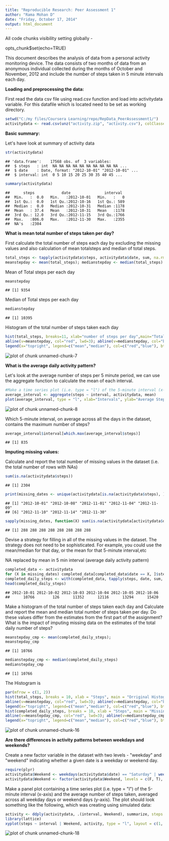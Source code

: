 ```yaml
---
title: "Reproducible Research: Peer Assessment 1"
author: "Rama Mohan D"
date: "Friday, October 17, 2014"
output: html_document
---
```



All code chunks visibility setting globally - 

opts_chunk$set(echo=TRUE)

This document describes the analysis of data from a personal activity monitoring device. The data consists of two months of data from an anonymous individual collected during the months of October and November, 2012 and include the number of steps taken in 5 minute intervals each day.

**Loading and preprocessing the data:**

First read the data csv file using read.csv function and load into activitydata variable. 
For this datafile which is located need to be set as working directory. 


```r
setwd("C:/my files/Coursera Learning/repo/RepData_PeerAssessment1/")
activitydata <- read.csv(unz("activity.zip", "activity.csv"), colClasses=c("integer", "Date", "integer"))
```

**Basic summary:**

Let's have look at summary of activity data 


```r
str(activitydata)
```

```
## 'data.frame':	17568 obs. of  3 variables:
##  $ steps   : int  NA NA NA NA NA NA NA NA NA NA ...
##  $ date    : Date, format: "2012-10-01" "2012-10-01" ...
##  $ interval: int  0 5 10 15 20 25 30 35 40 45 ...
```


```r
summary(activitydata)
```

```
##      steps            date               interval   
##  Min.   :  0.0   Min.   :2012-10-01   Min.   :   0  
##  1st Qu.:  0.0   1st Qu.:2012-10-16   1st Qu.: 589  
##  Median :  0.0   Median :2012-10-31   Median :1178  
##  Mean   : 37.4   Mean   :2012-10-31   Mean   :1178  
##  3rd Qu.: 12.0   3rd Qu.:2012-11-15   3rd Qu.:1766  
##  Max.   :806.0   Max.   :2012-11-30   Max.   :2355  
##  NA's   :2304
```

**What is mean total number of steps taken per day?**

First calculate the total number of steps each day by excluding the missing values and also calculation of mean totalsteps and median of total steps.

```r
total_steps <- tapply(activitydata$steps, activitydata$date, sum, na.rm=T)
meanstepday <- mean(total_steps); medianstepday <- median(total_steps)
```

Mean of Total steps per each day


```r
meanstepday 
```

```
## [1] 9354
```

Median of Total steps per each day


```r
medianstepday 
```

```
## [1] 10395
```

Histogram of the total number of steps taken each day


```r
hist(total_steps, breaks=11, xlab="number of steps per day",main="Total steps per day")
abline(v=meanstepday, col="red", lwd=3); abline(v=medianstepday, col="blue", lwd=3)
legend(x="topright", legend=c("mean","median"), col=c("red","blue"), bty="n", lwd=3)
```

![plot of chunk unnamed-chunk-7](figure/unnamed-chunk-7.png) 

**What is the average daily activity pattern?**

Let's look at the average number of steps per 5 minute period, we can use the aggregate function to calculate the mean of each interval.


```r
#Make a time series plot (i.e. type = "l") of the 5-minute interval (x-axis) and the average number of steps taken, averaged across all days (y-axis)
average_interval <- aggregate(steps ~ interval, activitydata, mean)
plot(average_interval, type = "l", xlab="Intervals", ylab="Average Steps per interval", main="Average steps per interval")
```

![plot of chunk unnamed-chunk-8](figure/unnamed-chunk-8.png) 

Which 5-minute interval, on average across all the days in the dataset, contains the maximum number of steps?


```r
average_interval$interval[which.max(average_interval$steps)]
```

```
## [1] 835
```

**Imputing missing values:**

Calculate and report the total number of missing values in the dataset (i.e. the total number of rows with NAs)


```r
sum(is.na(activitydata$steps))
```

```
## [1] 2304
```


```r
print(missing_dates <- unique(activitydata[is.na(activitydata$steps), ]$date))
```

```
## [1] "2012-10-01" "2012-10-08" "2012-11-01" "2012-11-04" "2012-11-09"
## [6] "2012-11-10" "2012-11-14" "2012-11-30"
```


```r
sapply(missing_dates, function(X) sum(is.na(activitydata[activitydata$date == X, ]$steps)))
```

```
## [1] 288 288 288 288 288 288 288 288
```

Devise a strategy for filling in all of the missing values in the dataset. The strategy does not need to be sophisticated. For example, you could use the mean/median for that day, or the mean for that 5-minute interval,etc

NA replaced by mean in 5 min interval (average daily activity pattern)


```r
completed_data <- activitydata
for (X in missing_dates) completed_data[completed_data$date == X, ]$steps = average_interval$steps
completed_daily_steps <- with(completed_data, tapply(steps, date, sum, na.rm = T))
head(completed_daily_steps)
```

```
## 2012-10-01 2012-10-02 2012-10-03 2012-10-04 2012-10-05 2012-10-06 
##      10766        126      11352      12116      13294      15420
```

Make a histogram of the total number of steps taken each day and Calculate and report the mean and median total number of steps taken per day. Do these values differ from the estimates from the first part of the assignment? What is the impact of imputing missing data on the estimates of the total daily number of steps?


```r
meanstepday_cmp <- mean(completed_daily_steps); 
meanstepday_cmp
```

```
## [1] 10766
```


```r
medianstepday_cmp <- median(completed_daily_steps)
medianstepday_cmp
```

```
## [1] 10766
```

The Histogram is


```r
par(mfrow = c(1, 2))
hist(total_steps, breaks = 10, xlab = "Steps", main = "Orriginal Histogram", ylim = c(0, 25))
abline(v=meanstepday, col="red", lwd=3); abline(v=medianstepday, col="blue", lwd=3)
legend(x="topright", legend=c("mean","median"), col=c("red","blue"), bty="n", lwd=3)
hist(completed_daily_steps, breaks = 10, xlab = "Steps", main = "Missing Data Filled In", ylim = c(0, 25))      
abline(v=meanstepday_cmp, col="red", lwd=3); abline(v=medianstepday_cmp, col="blue", lwd=3)
legend(x="topright", legend=c("mean","median"), col=c("red","blue"), bty="n", lwd=3)
```

![plot of chunk unnamed-chunk-16](figure/unnamed-chunk-16.png) 

**Are there differences in activity patterns between weekdays and weekends?**

Create a new factor variable in the dataset with two levels - "weekday" and "weekend" indicating whether a given date is a weekday or weekend day.


```r
require(plyr)
activitydata$Weekend <- weekdays(activitydata$date) == "Saturday" | weekdays(activitydata$date) == "Sunday"
activitydata$Weekend <- factor(activitydata$Weekend, levels = c(F, T), labels = c("Weekday", "Weekend"))
```

Make a panel plot containing a time series plot (i.e. type = "l") of the 5-minute interval (x-axis) and the average number of steps taken, averaged across all weekday days or weekend days (y-axis). The plot should look something like the following, which was creating using simulated data:


```r
activity <- ddply(activitydata, .(interval, Weekend), summarize, steps = mean(steps, na.rm = T))
library(lattice)
xyplot(steps ~ interval | Weekend, activity, type = "l", layout = c(1, 2), ylab = "Number of Steps", xlab = "Interval", main = "Time Series for Weekend and Weekday Activity Patterns")
```

![plot of chunk unnamed-chunk-18](figure/unnamed-chunk-18.png) 


